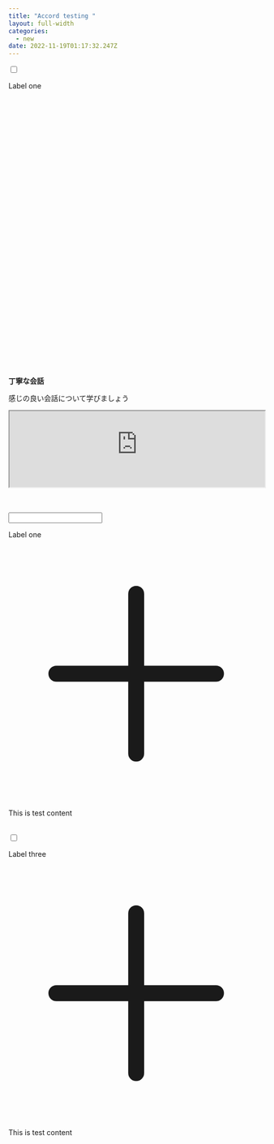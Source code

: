 ```yaml
---
title: "Accord testing "
layout: full-width
categories:
  - new
date: 2022-11-19T01:17:32.247Z
---
```



<head><meta charset="UTF-8"><meta name="viewport" content="width=device-width, initial-scale=1.0"><meta http-equiv="X-UA-Compatible" content="ie=edge"><meta name="viewport" content="width=device-width, initial-scale=1.0"><link href="https://unpkg.com/tailwindcss@^2/dist/tailwind.min.css" rel="stylesheet" /><script src="https://cdn.tailwindcss.com"></script><script src="https://unpkg.com/tailwindcss-jit-cdn"></script></head>

<body>

<div class=" md:w-2/3 mx-auto mt-4">

<!--Tab1-->

<div class="overflow-hidden bg-green-600 border-t ">

<label>

<input class="absolute opacity-0 peer" type="checkbox" />

<p class="p-2 inline-block ">Label one</p>

<svg xmlns="http://www.w3.org/2000/svg" class="h-5 w-5 inline-block float-right mt-2.5 mr-2 border-2 rounded-full peer-checked:rotate-45 peer-checked:bg-indigo" fill="none" viewBox="0 0 24 24" stroke-width="1.5" stroke="currentColor" class="w-6 h-6">

<path stroke-linecap="round" stroke-linejoin="round" d="M12 4.5v15m7.5-7.5h-15" /></svg>

<div class=" max-h-0 peer-checked:max-h-screen ">

<p class="bg-white"><br>

<span class="text-xm text-blue-600 text-left"><b>丁寧な会話</b></span><br>

<span class="text-xm text-left">感じの良い会話について学びましょう</span><br>

<iframe src="https://www.youtube-nocookie.com/embed/p6h-rYSVX90?start=13" width="100%"

frameborder="0" allowfullscreen="allowfullscreen"></iframe>

</p>

</div>

</div>

<br>

</div>

</div>

</label>

<br>

<!--Tab2-->

<div class="overflow-hidden bg-green-600 border-t ">

<label>

<input class="absolute opacity-0 peer" type=" checkbox" />

<p class="p-2 inline-block ">Label one</p>

<svg xmlns="http://www.w3.org/2000/svg" class="h-5 w-5 inline-block float-right mt-2.5 mr-2 border-2 rounded-full peer-checked:rotate-45 peer-checked:bg-indigo" fill="none" viewBox="0 0 24 24" stroke-width="1.5" stroke="currentColor" class="w-6 h-6">

<path stroke-linecap="round" stroke-linejoin="round" d="M12 4.5v15m7.5-7.5h-15" />

</svg>

<div class="bg-red-600 max-h-0 peer-checked:max-h-screen ">

<p class="p-5">This is test content</p>

</div>

</div>

</label>

<br>

<!--Tab3-->

<div class="overflow-hidden bg-green-600 border-t ">

<label>

<input class="absolute opacity-0 peer" type="checkbox" />

<p class="p-2 inline-block ">Label three</p>

<svg xmlns="http://www.w3.org/2000/svg" class="h-5 w-5 inline-block float-right mt-2.5 mr-2 border-2 rounded-full peer-checked:rotate-45 peer-checked:bg-indigo" fill="none" viewBox="0 0 24 24" stroke-width="1.5" stroke="currentColor" class="w-6 h-6">

<path stroke-linecap="round" stroke-linejoin="round" d="M12 4.5v15m7.5-7.5h-15" />

</svg>

<div class="bg-red-600 max-h-0 peer-checked:max-h-screen ">

<p class="p-5">This is test content</p>

</div>

</label>

</body>

</html>

<link href="https://cdn.jsdelivr.net/npm/tailwindcss/dist/tailwind.min.css" rel="stylesheet"> <style>
